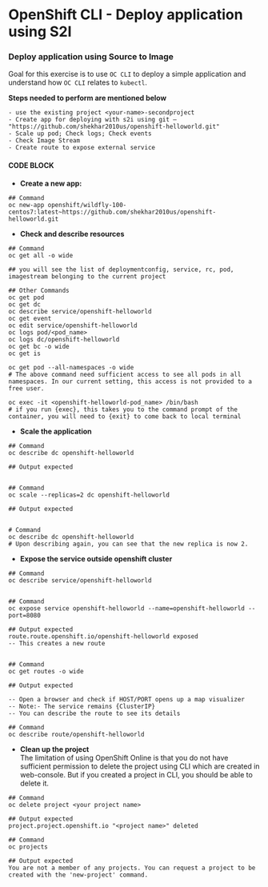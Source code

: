 # OpenShift CLI - Deploy application using S2I


### Deploy application using Source to Image

Goal for this exercise is to use `OC CLI` to deploy a simple application and understand how `OC CLI` relates to `kubectl`. 
<p><b> Steps needed to perform are mentioned below </b>

```
- use the existing project <your-name>-secondproject
- Create app for deploying with s2i using git – "https://github.com/shekhar2010us/openshift-helloworld.git"
- Scale up pod; Check logs; Check events
- Check Image Stream
- Create route to expose external service
```

#### CODE BLOCK


- <b>Create a new app:</b>

```
## Command
oc new-app openshift/wildfly-100-centos7:latest~https://github.com/shekhar2010us/openshift-helloworld.git
```

- <b>Check and describe resources</b>

```
## Command
oc get all -o wide

## you will see the list of deploymentconfig, service, rc, pod, imagestream belonging to the current project

## Other Commands
oc get pod
oc get dc
oc describe service/openshift-helloworld
oc get event
oc edit service/openshift-helloworld
oc logs pod/<pod_name>
oc logs dc/openshift-helloworld
oc get bc -o wide
oc get is

oc get pod --all-namespaces -o wide
# The above command need sufficient access to see all pods in all namespaces. In our current setting, this access is not provided to a free user.

oc exec -it <openshift-helloworld-pod_name> /bin/bash
# if you run {exec}, this takes you to the command prompt of the container, you will need to {exit} to come back to local terminal
```

- <b>Scale the application</b>

```
## Command
oc describe dc openshift-helloworld

## Output expected


## Command
oc scale --replicas=2 dc openshift-helloworld

## Output expected


# Command
oc describe dc openshift-helloworld
# Upon describing again, you can see that the new replica is now 2.
```

- <b>Expose the service outside openshift cluster</b>

```
## Command
oc describe service/openshift-helloworld


## Command
oc expose service openshift-helloworld --name=openshift-helloworld --port=8080

## Output expected
route.route.openshift.io/openshift-helloworld exposed
-- This creates a new route


## Command
oc get routes -o wide

## Output expected

-- Open a browser and check if HOST/PORT opens up a map visualizer
-- Note:- The service remains {ClusterIP}
-- You can describe the route to see its details

## Command
oc describe route/openshift-helloworld
```


- <b>Clean up the project</b><br>
The limitation of using OpenShift Online is that you do not have sufficient permission to delete the project using CLI which are created in web-console. But if you created a project in CLI, you should be able to delete it.

```
## Command
oc delete project <your project name>

## Output expected
project.project.openshift.io "<project name>" deleted

## Command
oc projects

## Output expected
You are not a member of any projects. You can request a project to be created with the 'new-project' command.
```

